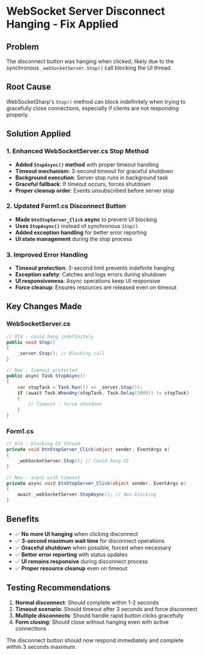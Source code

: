 # WebSocket Server Disconnect Hanging - Fix Applied

## Problem
The disconnect button was hanging when clicked, likely due to the synchronous `_webSocketServer.Stop()` call blocking the UI thread.

## Root Cause
WebSocketSharp's `Stop()` method can block indefinitely when trying to gracefully close connections, especially if clients are not responding properly.

## Solution Applied

### 1. Enhanced WebSocketServer.cs Stop Method
- **Added `StopAsync()` method** with proper timeout handling
- **Timeout mechanism**: 3-second timeout for graceful shutdown
- **Background execution**: Server stop runs in background task
- **Graceful fallback**: If timeout occurs, forces shutdown
- **Proper cleanup order**: Events unsubscribed before server stop

### 2. Updated Form1.cs Disconnect Button
- **Made `btnStopServer_Click` async** to prevent UI blocking
- **Uses `StopAsync()`** instead of synchronous `Stop()`
- **Added exception handling** for better error reporting
- **UI state management** during the stop process

### 3. Improved Error Handling
- **Timeout protection**: 3-second limit prevents indefinite hanging
- **Exception safety**: Catches and logs errors during shutdown
- **UI responsiveness**: Async operations keep UI responsive
- **Force cleanup**: Ensures resources are released even on timeout

## Key Changes Made

### WebSocketServer.cs
```csharp
// Old - could hang indefinitely
public void Stop()
{
    _server.Stop(); // Blocking call
}

// New - timeout protected
public async Task StopAsync()
{
    var stopTask = Task.Run(() => _server.Stop());
    if (await Task.WhenAny(stopTask, Task.Delay(3000)) != stopTask)
    {
        // Timeout - force shutdown
    }
}
```

### Form1.cs  
```csharp
// Old - blocking UI thread
private void btnStopServer_Click(object sender, EventArgs e)
{
    _webSocketServer.Stop(); // Could hang UI
}

// New - async with timeout
private async void btnStopServer_Click(object sender, EventArgs e)
{
    await _webSocketServer.StopAsync(); // Non-blocking
}
```

## Benefits
- ✅ **No more UI hanging** when clicking disconnect
- ✅ **3-second maximum wait time** for disconnect operations  
- ✅ **Graceful shutdown** when possible, forced when necessary
- ✅ **Better error reporting** with status updates
- ✅ **UI remains responsive** during disconnect process
- ✅ **Proper resource cleanup** even on timeout

## Testing Recommendations
1. **Normal disconnect**: Should complete within 1-2 seconds
2. **Timeout scenario**: Should timeout after 3 seconds and force disconnect
3. **Multiple disconnects**: Should handle rapid button clicks gracefully
4. **Form closing**: Should close without hanging even with active connections

The disconnect button should now respond immediately and complete within 3 seconds maximum.
